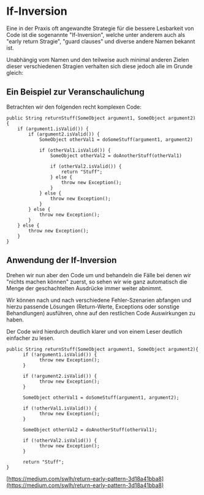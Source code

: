 # If-Inversion
Eine in der Praxis oft angewandte Strategie für die bessere Lesbarkeit von Code ist die sogenannte "If-Inversion", welche unter anderem auch als "early return Stragie", "guard clauses" und diverse andere Namen bekannt ist.

Unabhängig vom Namen und den teilweise auch minimal anderen Zielen dieser verschiedenen Stragien verhalten sich diese jedoch alle im Grunde gleich:

## Ein Beispiel zur Veranschaulichung

Betrachten wir den folgenden recht komplexen Code:

```
public String returnStuff(SomeObject argument1, SomeObject argument2) {
	if (argument1.isValid()) {
		if (argument2.isValid()) {
			SomeObject otherVal1 = doSomeStuff(argument1, argument2)

			if (otherVal1.isValid()) {
				SomeObject otherVal2 = doAnotherStuff(otherVal1)

				if (otherVal2.isValid()) {
					return "Stuff";
				} else {
					throw new Exception();
				}
			} else {
				throw new Exception();
			}
		} else {
			throw new Exception();
		}
	} else {
		throw new Exception();
	}
}
```

## Anwendung der If-Inversion
Drehen wir nun aber den Code um und behandeln die Fälle bei denen wir "nichts machen können" zuerst, so sehen wir wie ganz automatisch die Menge der geschachtelten Ausdrücke immer weiter abnimmt.

Wir können nach und nach verschiedene Fehler-Szenarien abfangen und hierzu passende Lösungen (Return-Werte, Exceptions oder sonstige Behandlungen) ausführen, ohne auf den restlichen Code Auswirkungen zu haben.

Der Code wird hierdurch deutlich klarer und von einem Leser deutlich einfacher zu lesen.

```
public String returnStuff(SomeObject argument1, SomeObject argument2){
      if (!argument1.isValid()) {
            throw new Exception();
      }

      if (!argument2.isValid()) {
            throw new Exception();
      }

      SomeObject otherVal1 = doSomeStuff(argument1, argument2);

      if (!otherVal1.isValid()) {
            throw new Exception();
      }

      SomeObject otherVal2 = doAnotherStuff(otherVal1);

      if (!otherVal2.isValid()) {
            throw new Exception();
      }

      return "Stuff";
}
```

[https://medium.com/swlh/return-early-pattern-3d18a41bba8](https://medium.com/swlh/return-early-pattern-3d18a41bba8)